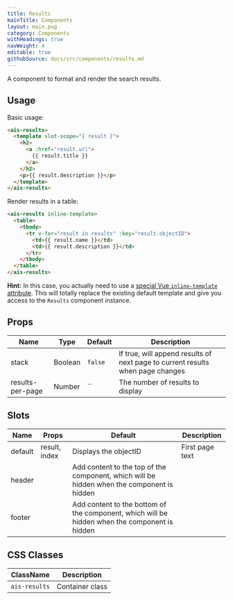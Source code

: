 ```yaml
---
title: Results
mainTitle: Components
layout: main.pug
category: Components
withHeadings: true
navWeight: 4
editable: true
githubSource: docs/src/components/results.md
---
```


A component to format and render the search results.

## Usage

Basic usage:

```html
<ais-results>
  <template slot-scope="{ result }">
    <h2>
      <a :href="result.url">
        {{ result.title }}
      </a>
    </h2>
    <p>{{ result.description }}</p>
  </template>
</ais-results>
```

Render results in a table:

```html
<ais-results inline-template>
  <table>
    <tbody>
      <tr v-for="result in results" :key="result.objectID">
        <td>{{ result.name }}</td>
        <td>{{ result.description }}</td>
      </tr>
    </tbody>
  </table>
</ais-results>
```

**Hint:** In this case, you actually need to use a [special Vue `inline-template` attribute](https://vuejs.org/v2/guide/components.html#Inline-Templates).
This will totally replace the existing default template and give you access to the `Results` component instance.

## Props

| Name             | Type    | Default                               | Description                                                                    |
| ---------------- | ------- | ------------------------------------- | ------------------------------------------------------------------------------ |
| stack            | Boolean | `false`                               | If true, will append results of next page to current results when page changes |
| results-per-page | Number  | `` | The number of results to display |

## Slots

| Name    | Props         | Default                                                                                       | Description     |
| ------- | ------------- | --------------------------------------------------------------------------------------------- | --------------- |
| default | result, index | Displays the objectID                                                                         | First page text |
| header  |               | Add content to the top of the component, which will be hidden when the component is hidden    |                 |
| footer  |               | Add content to the bottom of the component, which will be hidden when the component is hidden |                 |

## CSS Classes

| ClassName     | Description     |
| ------------- | --------------- |
| `ais-results` | Container class |
